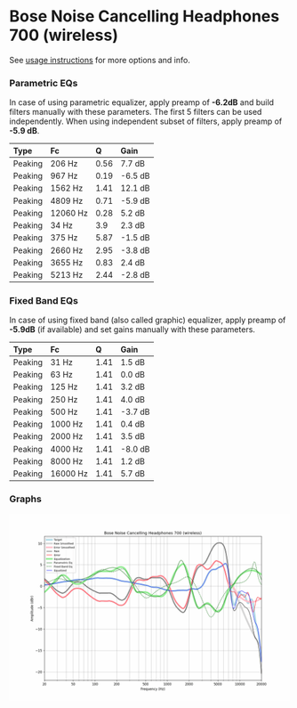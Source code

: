 # Bose Noise Cancelling Headphones 700 (wireless)
See [usage instructions](https://github.com/jaakkopasanen/AutoEq#usage) for more options and info.

### Parametric EQs
In case of using parametric equalizer, apply preamp of **-6.2dB** and build filters manually
with these parameters. The first 5 filters can be used independently.
When using independent subset of filters, apply preamp of **-5.9 dB**.

| Type    | Fc       |    Q | Gain    |
|:--------|:---------|:-----|:--------|
| Peaking | 206 Hz   | 0.56 | 7.7 dB  |
| Peaking | 967 Hz   | 0.19 | -6.5 dB |
| Peaking | 1562 Hz  | 1.41 | 12.1 dB |
| Peaking | 4809 Hz  | 0.71 | -5.9 dB |
| Peaking | 12060 Hz | 0.28 | 5.2 dB  |
| Peaking | 34 Hz    | 3.9  | 2.3 dB  |
| Peaking | 375 Hz   | 5.87 | -1.5 dB |
| Peaking | 2660 Hz  | 2.95 | -3.8 dB |
| Peaking | 3655 Hz  | 0.83 | 2.4 dB  |
| Peaking | 5213 Hz  | 2.44 | -2.8 dB |

### Fixed Band EQs
In case of using fixed band (also called graphic) equalizer, apply preamp of **-5.9dB**
(if available) and set gains manually with these parameters.

| Type    | Fc       |    Q | Gain    |
|:--------|:---------|:-----|:--------|
| Peaking | 31 Hz    | 1.41 | 1.5 dB  |
| Peaking | 63 Hz    | 1.41 | 0.0 dB  |
| Peaking | 125 Hz   | 1.41 | 3.2 dB  |
| Peaking | 250 Hz   | 1.41 | 4.0 dB  |
| Peaking | 500 Hz   | 1.41 | -3.7 dB |
| Peaking | 1000 Hz  | 1.41 | 0.4 dB  |
| Peaking | 2000 Hz  | 1.41 | 3.5 dB  |
| Peaking | 4000 Hz  | 1.41 | -8.0 dB |
| Peaking | 8000 Hz  | 1.41 | 1.2 dB  |
| Peaking | 16000 Hz | 1.41 | 5.7 dB  |

### Graphs
![](./Bose%20Noise%20Cancelling%20Headphones%20700%20(wireless).png)